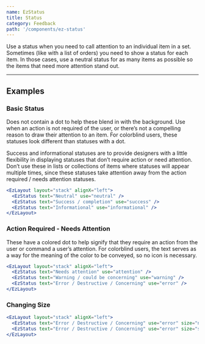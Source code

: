 ```yaml
---
name: EzStatus
title: Status
category: Feedback
path: '/components/ez-status'
---
```


Use a status when you need to call attention to an individual item in a set. Sometimes (like with a list of orders) you need to show a status for each item. In those cases, use a neutral status for as many items as possible so the items that need more attention stand out.

---

## Examples

### Basic Status

Does not contain a dot to help these blend in with the background. Use when an action is not required of the user, or there’s not a compelling reason to draw their attention to an item. For colorblind users, these statuses look different than statuses with a dot.

Success and informational statuses are to provide designers with a little flexibility in displaying statuses that don’t require action or need attention. Don’t use these in lists or collections of items where statuses will appear multiple times, since these statuses take attention away from the action required / needs attention statuses.

```jsx
<EzLayout layout="stack" alignX="left">
  <EzStatus text="Neutral" use="neutral" />
  <EzStatus text="Success / completion" use="success" />
  <EzStatus text="Informational" use="informational" />
</EzLayout>
```

### Action Required - Needs Attention

These have a colored dot to help signify that they require an action from the user or command a user’s attention. For colorblind users, the text serves as a way for the meaning of the color to be conveyed, so no icon is necessary.

```jsx
<EzLayout layout="stack" alignX="left">
  <EzStatus text="Needs attention" use="attention" />
  <EzStatus text="Warning / could be concerning" use="warning" />
  <EzStatus text="Error / Destructive / Concerning" use="error" />
</EzLayout>
```

### Changing Size

```jsx
<EzLayout layout="stack" alignX="left">
  <EzStatus text="Error / Destructive / Concerning" use="error" size="normal" />
  <EzStatus text="Error / Destructive / Concerning" use="error" size="small" />
</EzLayout>
```
